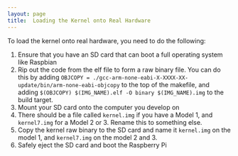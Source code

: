 ```yaml
---
layout: page
title:  Loading the Kernel onto Real Hardware
---
```


To load the kernel onto real hardware, you need to do the following:
1. Ensure that you have an SD card that can boot a full operating system like Raspbian
2. Rip out the code from the elf file to form a raw binary file.  You can do this by adding `OBJCOPY = ./gcc-arm-none-eabi-X-XXXX-XX-update/bin/arm-none-eabi-objcopy` to the top of the makefile, and adding `$(OBJCOPY) $(IMG_NAME).elf -O binary $(IMG_NAME).img` to the build target.
3. Mount your SD card onto the computer you develop on
4. There should be a file called `kernel.img` if you have a Model 1, and `kernel7.img` for a Model 2 or 3.  Rename this to something else.
5. Copy the kernel raw binary to the SD card and name it `kernel.img` on the model 1, and `kernel7.img` on the model 2 and 3.
6. Safely eject the SD card and boot the Raspberry Pi
